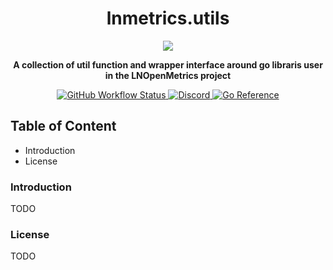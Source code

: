 <div align="center">
  <h1> lnmetrics.utils </h1>

  <img src="https://github.com/OpenLNMetrics/lnmetrics.icons/blob/main/current/res/mipmap-xxxhdpi/ic_launcher.png" />

  <p>
    <strong> A collection of util function and wrapper interface around go libraris user in the LNOpenMetrics project</strong>
  </p>

  <p>
   <a href="https://github.com/LNOpenMetrics/go-lnmetrics.reporter/actions">
    <img alt="GitHub Workflow Status" src="https://img.shields.io/github/workflow/status/LNOpenMetrics/lnmetrics.utils/Build%20and%20test%20Go?style=flat-square">
   </a>
   <a href="https://discord.gg/vFX989za">
    <img alt="Discord" src="https://img.shields.io/discord/913794833498394634?style=flat-square">
   </a>
   <a href="https://pkg.go.dev/github.com/LNOpenMetrics/lnmetrics.utils">
    <img src="https://pkg.go.dev/badge/github.com/LNOpenMetrics/lnmetrics.utils.svg" alt="Go Reference">
   </a> 
  </p>
</div>

## Table of Content

- Introduction
- License

### Introduction

TODO

### License

TODO
